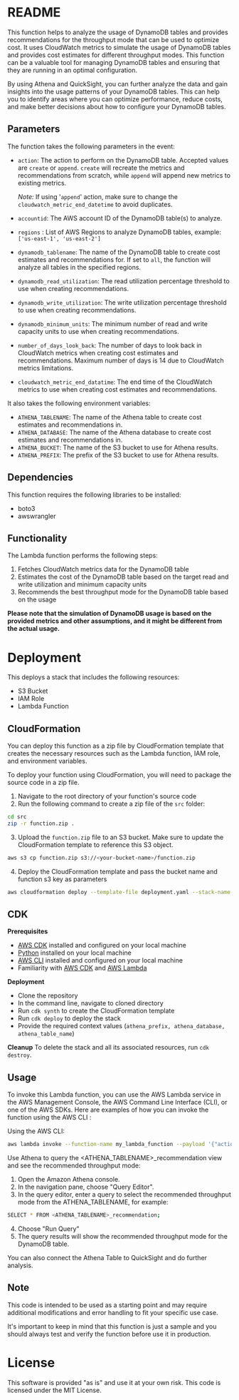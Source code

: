 # README

This function helps to analyze the usage of DynamoDB tables and provides recommendations for the throughput mode that can be used to optimize cost. It uses CloudWatch metrics to simulate the usage of DynamoDB tables and provides cost estimates for different throughput modes. This function can be a valuable tool for managing DynamoDB tables and ensuring that they are running in an optimal configuration.

By using Athena and QuickSight, you can further analyze the data and gain insights into the usage patterns of your DynamoDB tables. This can help you to identify areas where you can optimize performance, reduce costs, and make better decisions about how to configure your DynamoDB tables.

## Parameters

The function takes the following parameters in the event:

- `action`: The action to perform on the DynamoDB table. Accepted values are `create` or `append`. `create` will recreate the metrics and recommendations from scratch, while `append` will append new metrics to existing metrics.

    *Note:* If using '`append`' action, make sure to change the `cloudwatch_metric_end_datetime` to avoid duplicates.
- `accountid`: The AWS account ID of the DynamoDB table(s) to analyze.
- `regions` : List of AWS Regions to analyze DynamoDB tables, example: `['us-east-1', 'us-east-2']`
- `dynamodb_tablename`: The name of the DynamoDB table to create cost estimates and recommendations for. If set to `all`, the function will analyze all tables in the specified regions.
- `dynamodb_read_utilization`: The read utilization percentage threshold to use when creating recommendations.
- `dynamodb_write_utilization`: The write utilization percentage threshold to use when creating recommendations.
- `dynamodb_minimum_units`: The minimum number of read and write capacity units to use when creating recommendations.
- `number_of_days_look_back`: The number of days to look back in CloudWatch metrics when creating cost estimates and recommendations. Maximum number of days is 14 due to CloudWatch metrics limitations.
- `cloudwatch_metric_end_datatime`: The end time of the CloudWatch metrics to use when creating cost estimates and recommendations.

It also takes the following environment variables:

- `ATHENA_TABLENAME`: The name of the Athena table to create cost estimates and recommendations in.
- `ATHENA_DATABASE`: The name of the Athena database to create cost estimates and recommendations in.
- `ATHENA_BUCKET`: The name of the S3 bucket to use for Athena results.
- `ATHENA_PREFIX`: The prefix of the S3 bucket to use for Athena results.

## Dependencies

This function requires the following libraries to be installed:

- boto3
- awswrangler

## Functionality

The Lambda function performs the following steps:

1. Fetches CloudWatch metrics data for the DynamoDB table
2. Estimates the cost of the DynamoDB table based on the target read and write utilization and minimum capacity units
3. Recommends the best throughput mode for the DynamoDB table based on the usage

**Please note that the simulation of DynamoDB usage is based on the provided metrics and other assumptions, and it might be different from the actual usage.**
# Deployment

This deploys a stack that includes the following resources:

- S3 Bucket
- IAM Role
- Lambda Function

## CloudFormation
You can deploy this function as a zip file by CloudFormation template that creates the necessary resources such as the Lambda function, IAM role, and environment variables.

To deploy your function using CloudFormation, you will need to package the source code in a zip file.

1. Navigate to the root directory of your function's source code
2. Run the following command to create a zip file of the `src` folder:

  ```sh
  cd src
  zip -r function.zip .
  ```

3. Upload the `function.zip` file to an S3 bucket. Make sure to update the CloudFormation template to reference this S3 object.

  ```sh
  aws s3 cp function.zip s3://<your-bucket-name>/function.zip
  ```

4. Deploy the CloudFormation template and pass the bucket name and function s3 key as parameters

  ```sh
  aws cloudformation deploy --template-file deployment.yaml --stack-name dynamodb-estimation --parameter-overrides LambdaFunctionS3Bucket=<your-bucket-name> LambdaFunctionS3Key=<function.zip> --capabilities CAPABILITY_IAM
  ```

## CDK

**Prerequisites**

- [AWS CDK](https://aws.amazon.com/cdk/) installed and configured on your local machine
- [Python](https://www.python.org/downloads/) installed on your local machine
- [AWS CLI](https://aws.amazon.com/cli/) installed and configured on your local machine
- Familiarity with [AWS CDK](https://aws.amazon.com/cdk/) and [AWS Lambda](https://aws.amazon.com/lambda/)

**Deployment**

- Clone the repository
- In the command line, navigate to cloned directory
- Run `cdk synth` to create the CloudFormation template
- Run `cdk deploy` to deploy the stack
- Provide the required context values (`athena_prefix, athena_database, athena_table_name`)

**Cleanup**
To delete the stack and all its associated resources, run `cdk destroy`.
## Usage

To invoke this Lambda function, you can use the AWS Lambda service in the AWS Management Console, the AWS Command Line Interface (CLI), or one of the AWS SDKs. Here are examples of how you can invoke the function using the AWS CLI :

Using the AWS CLI:

  ```sh
  aws lambda invoke --function-name my_lambda_function --payload '{"action":"create","regions": ["us-east-1"], "accountid":"123456789","dynamodb_tablename":"all","dynamodb_read_utilization":70,"dynamodb_write_utilization":70,"dynamodb_minimum_units":5,"number_of_days_look_back":12,"cloudwatch_metric_end_datatime":"2023-01-26 00:00:00"}' response.json
  ```

Use Athena to query the <ATHENA_TABLENAME>_recommendation view and see the recommended throughput mode:

1.  Open the Amazon Athena console.
2.  In the navigation pane, choose "Query Editor".
3.  In the query editor, enter a query to select the recommended throughput mode from the ATHENA_TABLENAME, for example:

  ```sh
  SELECT * FROM <ATHENA_TABLENAME>_recommendation;
  ```

4. Choose "Run Query"
5. The query results will show the recommended throughput mode for the DynamoDB table.

You can also connect the Athena Table to QuickSight and do further analysis.
## Note

This code is intended to be used as a starting point and may require additional modifications and error handling to fit your specific use case.

It's important to keep in mind that this function is just a sample and you should always test and verify the function before use it in production.

# License
This software is provided "as is" and use it at your own risk.
This code is licensed under the MIT License.
